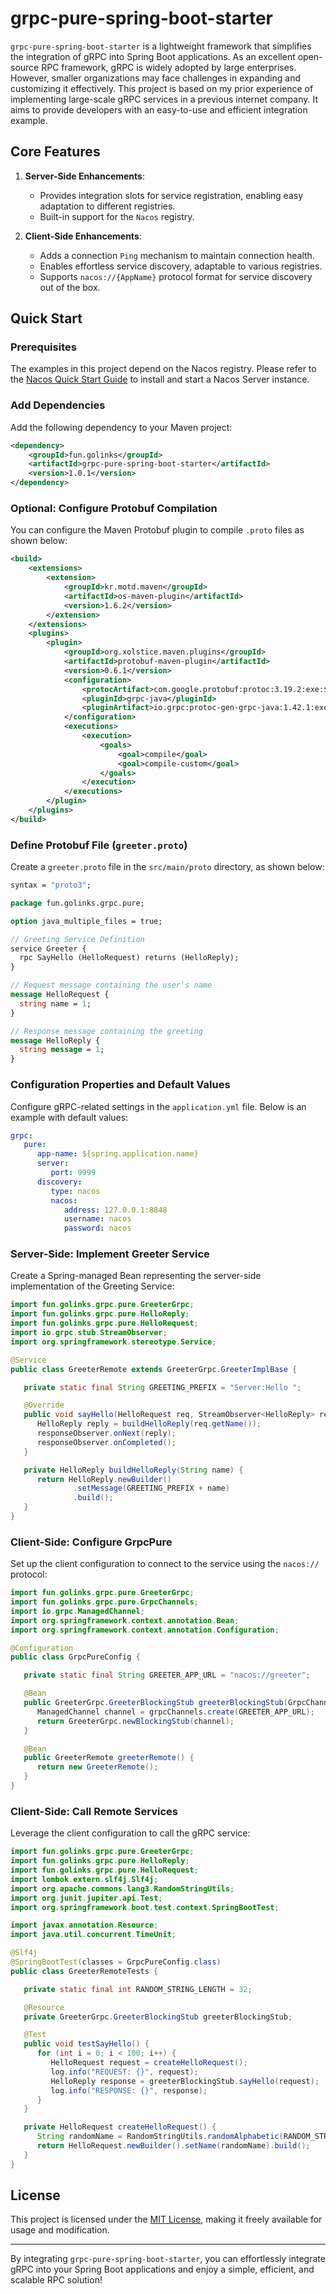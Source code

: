 # grpc-pure-spring-boot-starter

`grpc-pure-spring-boot-starter` is a lightweight framework that simplifies the integration of gRPC into Spring Boot applications. As an excellent open-source RPC framework, gRPC is widely adopted by large enterprises. However, smaller organizations may face challenges in expanding and customizing it effectively. This project is based on my prior experience of implementing large-scale gRPC services in a previous internet company. It aims to provide developers with an easy-to-use and efficient integration example.

## Core Features

1. **Server-Side Enhancements**:
    - Provides integration slots for service registration, enabling easy adaptation to different registries.
    - Built-in support for the `Nacos` registry.

2. **Client-Side Enhancements**:
    - Adds a connection `Ping` mechanism to maintain connection health.
    - Enables effortless service discovery, adaptable to various registries.
    - Supports `nacos://{AppName}` protocol format for service discovery out of the box.

## Quick Start

### Prerequisites

The examples in this project depend on the Nacos registry. Please refer to the [Nacos Quick Start Guide](https://nacos.io/docs/v2.3/quickstart/quick-start/) to install and start a Nacos Server instance.

### Add Dependencies

Add the following dependency to your Maven project:

```xml
<dependency>
    <groupId>fun.golinks</groupId>
    <artifactId>grpc-pure-spring-boot-starter</artifactId>
    <version>1.0.1</version>
</dependency>
```

### Optional: Configure Protobuf Compilation

You can configure the Maven Protobuf plugin to compile `.proto` files as shown below:

```xml
<build>
    <extensions>
        <extension>
            <groupId>kr.motd.maven</groupId>
            <artifactId>os-maven-plugin</artifactId>
            <version>1.6.2</version>
        </extension>
    </extensions>
    <plugins>
        <plugin>
            <groupId>org.xolstice.maven.plugins</groupId>
            <artifactId>protobuf-maven-plugin</artifactId>
            <version>0.6.1</version>
            <configuration>
                <protocArtifact>com.google.protobuf:protoc:3.19.2:exe:${os.detected.classifier}</protocArtifact>
                <pluginId>grpc-java</pluginId>
                <pluginArtifact>io.grpc:protoc-gen-grpc-java:1.42.1:exe:${os.detected.classifier}</pluginArtifact>
            </configuration>
            <executions>
                <execution>
                    <goals>
                        <goal>compile</goal>
                        <goal>compile-custom</goal>
                    </goals>
                </execution>
            </executions>
        </plugin>
    </plugins>
</build>
```

### Define Protobuf File (`greeter.proto`)

Create a `greeter.proto` file in the `src/main/proto` directory, as shown below:

```protobuf
syntax = "proto3";

package fun.golinks.grpc.pure;

option java_multiple_files = true;

// Greeting Service Definition
service Greeter {
  rpc SayHello (HelloRequest) returns (HelloReply);
}

// Request message containing the user's name
message HelloRequest {
  string name = 1;
}

// Response message containing the greeting
message HelloReply {
  string message = 1;
}
```

### Configuration Properties and Default Values

Configure gRPC-related settings in the `application.yml` file. Below is an example with default values:

```yaml
grpc:
   pure:
      app-name: ${spring.application.name}
      server:
         port: 9999
      discovery:
         type: nacos
         nacos:
            address: 127.0.0.1:8848
            username: nacos
            password: nacos
```

### Server-Side: Implement Greeter Service

Create a Spring-managed Bean representing the server-side implementation of the Greeting Service:

```java
import fun.golinks.grpc.pure.GreeterGrpc;
import fun.golinks.grpc.pure.HelloReply;
import fun.golinks.grpc.pure.HelloRequest;
import io.grpc.stub.StreamObserver;
import org.springframework.stereotype.Service;

@Service
public class GreeterRemote extends GreeterGrpc.GreeterImplBase {

   private static final String GREETING_PREFIX = "Server:Hello ";

   @Override
   public void sayHello(HelloRequest req, StreamObserver<HelloReply> responseObserver) {
      HelloReply reply = buildHelloReply(req.getName());
      responseObserver.onNext(reply);
      responseObserver.onCompleted();
   }

   private HelloReply buildHelloReply(String name) {
      return HelloReply.newBuilder()
              .setMessage(GREETING_PREFIX + name)
              .build();
   }
}
```

### Client-Side: Configure GrpcPure

Set up the client configuration to connect to the service using the `nacos://` protocol:

```java
import fun.golinks.grpc.pure.GreeterGrpc;
import fun.golinks.grpc.pure.GrpcChannels;
import io.grpc.ManagedChannel;
import org.springframework.context.annotation.Bean;
import org.springframework.context.annotation.Configuration;

@Configuration
public class GrpcPureConfig {

   private static final String GREETER_APP_URL = "nacos://greeter";

   @Bean
   public GreeterGrpc.GreeterBlockingStub greeterBlockingStub(GrpcChannels grpcChannels) {
      ManagedChannel channel = grpcChannels.create(GREETER_APP_URL);
      return GreeterGrpc.newBlockingStub(channel);
   }

   @Bean
   public GreeterRemote greeterRemote() {
      return new GreeterRemote();
   }
}
```

### Client-Side: Call Remote Services

Leverage the client configuration to call the gRPC service:

```java
import fun.golinks.grpc.pure.GreeterGrpc;
import fun.golinks.grpc.pure.HelloReply;
import fun.golinks.grpc.pure.HelloRequest;
import lombok.extern.slf4j.Slf4j;
import org.apache.commons.lang3.RandomStringUtils;
import org.junit.jupiter.api.Test;
import org.springframework.boot.test.context.SpringBootTest;

import javax.annotation.Resource;
import java.util.concurrent.TimeUnit;

@Slf4j
@SpringBootTest(classes = GrpcPureConfig.class)
public class GreeterRemoteTests {

   private static final int RANDOM_STRING_LENGTH = 32;

   @Resource
   private GreeterGrpc.GreeterBlockingStub greeterBlockingStub;

   @Test
   public void testSayHello() {
      for (int i = 0; i < 100; i++) {
         HelloRequest request = createHelloRequest();
         log.info("REQUEST: {}", request);
         HelloReply response = greeterBlockingStub.sayHello(request);
         log.info("RESPONSE: {}", response);
      }
   }

   private HelloRequest createHelloRequest() {
      String randomName = RandomStringUtils.randomAlphabetic(RANDOM_STRING_LENGTH);
      return HelloRequest.newBuilder().setName(randomName).build();
   }
}
```

## License

This project is licensed under the [MIT License](./LICENSE), making it freely available for usage and modification.

---

By integrating `grpc-pure-spring-boot-starter`, you can effortlessly integrate gRPC into your Spring Boot applications and enjoy a simple, efficient, and scalable RPC solution!